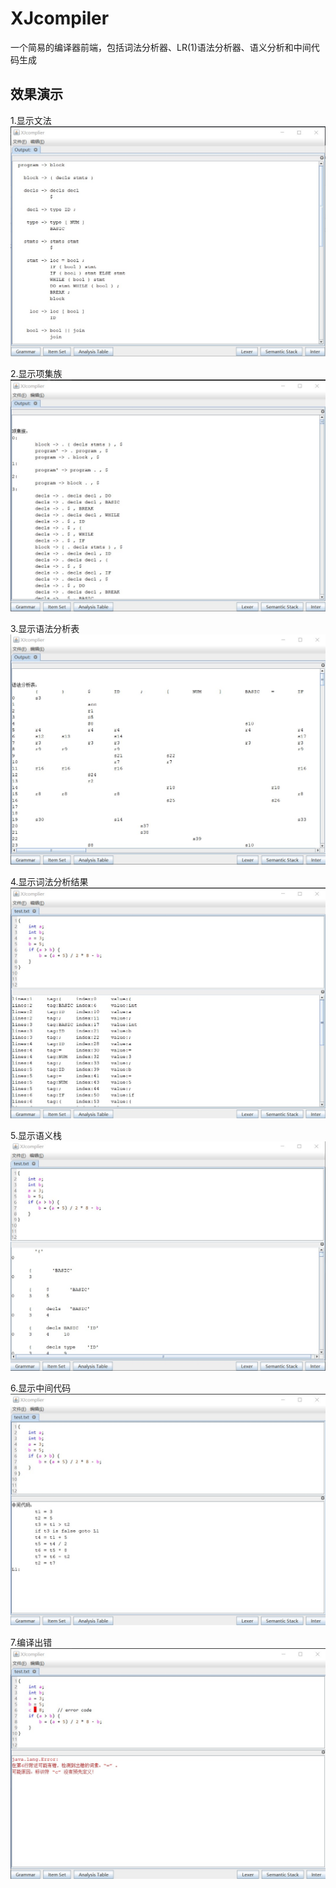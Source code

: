 # XJcompiler
一个简易的编译器前端，包括词法分析器、LR(1)语法分析器、语义分析和中间代码生成


效果演示
---------
1.显示文法
![](https://github.com/emmhaha/XJcompiler/raw/master/picture/show%20grammar.jpg)

2.显示项集族
![](picture/show%20itemSet.jpg)

3.显示语法分析表
![](picture/show%20table.jpg)

4.显示词法分析结果
![](picture/show%20lexer.jpg)

5.显示语义栈
![](picture/show%20stack.jpg)

6.显示中间代码
![](picture/show%20inter.jpg)

7.编译出错
![](picture/show%20error.jpg)